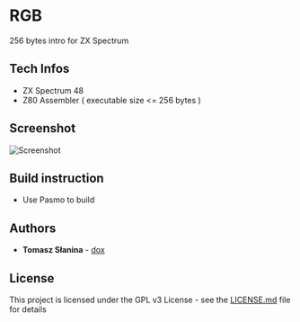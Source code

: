 # RGB
256 bytes intro for ZX Spectrum
## Tech Infos
* ZX Spectrum 48
* Z80 Assembler ( executable size <= 256 bytes )
## Screenshot
![Screenshot](screen.png)
## Build instruction
* Use Pasmo to build

## Authors
* **Tomasz Słanina** - [dox](https://github.com/tslanina)
## License
This project is licensed under the GPL v3 License - see the [LICENSE.md](LICENSE.md) file for details
